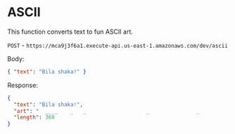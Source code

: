 # ASCII

This function converts text to fun ASCII art.

`POST` - `https://mca9j3f6a1.execute-api.us-east-1.amazonaws.com/dev/ascii`

Body:

```json
{ "text": "Bila shaka!" }
```

Response:

```json
{
  "text": "Bila shaka!",
  "art": "  ____    _   _                   _               _              _\n |  _ \\  (_) | |                 | |             | |            | |\n | |_) |  _  | |   __ _     ___  | |__     __ _  | | __   __ _  | |\n |  _ <  | | | |  / _` |   / __| | '_ \\   / _` | | |/ /  / _` | | |\n | |_) | | | | | | (_| |   \\__ \\ | | | | | (_| | |   <  | (_| | |_|\n |____/  |_| |_|  \\__,_|   |___/ |_| |_|  \\__,_| |_|\\_\\  \\__,_| (_)\n",
  "length": 360
}
```
